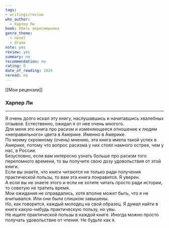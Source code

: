 ```yaml
---
tags: 
- writings/review
who_author:
  - Харпер Ли
book: Убить пересмешника
genre_theme:
  - novel
  - drama
note: yes
review: yes
summary: no
recommendation: no
rating: 8
date_of_reading: 2020
reread: no
---
```

[[Мои рецензии]]
### Харпер Ли
---

Я очень долго искал эту книгу, наслушавшись и начитавшись хвалебных отзывов. Естественно, ожидал я от нее очень многого.  
Для меня это книга про расизм и изменяющееся отношение к людям «неправильного» цвета в Америке. Именно в Америке.  
По моему скромному (очень) мнению, эта книга имела такой успех в Америке, потому что вопрос расизма у них стоял намного острее, чем у нас, в России.  
Безусловно, если вам интересно узнать больше про расизм того переломного времени, то вы получите свою дозу удовольствия от этой книги.  
Если вы знаете, что книги читаются не только ради получения практической пользы, то вам эта книга понравится. Я уверен.  
А если вы не знаете этого и если не хотите читать просто ради истории, то советую не тратить время.  
Мои ожидания не оправдались, хотя вполне может быть, что я не вчитывался. Или они были слишком завышены.  
Но, как говорится, каждый молодец на свой образец. Я думал найти в книге какую-нибудь практическую пользу, но увы.  
Не ищите практической пользы в каждой книге. Иногда можно просто получать удовольствие от чтения. Не будьте как я.